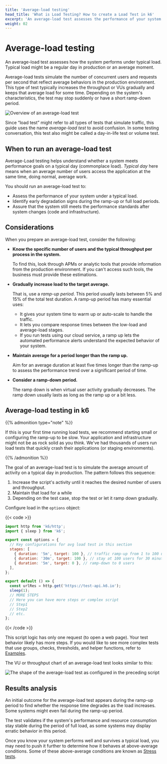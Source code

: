 ```yaml
---
title: 'Average-load testing'
head_title: 'What is Load Testing? How to create a Load Test in k6'
excerpt: 'An average-load test assesses the performance of your system in terms of concurrent users or requests per second.'
weight: 02
---
```


# Average-load testing

An average-load test assesses how the system performs under typical load. Typical load might be a regular day in production or an average moment.

Average-load tests simulate the number of concurrent users and requests per second that reflect average behaviors in the production environment. This type of test typically increases the throughput or VUs gradually and keeps that average load for some time. Depending on the system's characteristics, the test may stop suddenly or have a short ramp-down period.

![Overview of an average-load test](/media/docs/k6-oss/chart-average-load-test-overview.png)

Since “load test” might refer to all types of tests that simulate traffic, this guide uses the name _average-load test_ to avoid confusion.
In some testing conversation, this test also might be called a day-in-life test or volume test.

## When to run an average-load test

Average-Load testing helps understand whether a system meets performance goals on a typical day (commonplace load). _Typical day_ here means when an average number of users access the application at the same time, doing normal, average work.

You should run an average-load test to:

- Assess the performance of your system under a typical load.
- Identify early degradation signs during the ramp-up or full load periods.
- Assure that the system still meets the performance standards after system changes (code and infrastructure).

## Considerations

When you prepare an average-load test, consider the following:

- **Know the specific number of users and the typical throughput per process in the system.**

  To find this, look through APMs or analytic tools that provide information from the production environment. If you can't access such tools, the business must provide these estimations.

- **Gradually increase load to the target average.**

  That is, use a _ramp-up period_. This period usually lasts between 5% and 15% of the total test duration. A ramp-up period has many essential uses:

  - It gives your system time to warm up or auto-scale to handle the traffic.
  - It lets you compare response times between the low-load and average-load stages.
  - If you run tests using our cloud service, a ramp up lets the automated performance alerts understand the expected behavior of your system.

- **Maintain average for a period longer than the ramp up.**

  Aim for an average duration at least five times longer than the ramp-up to assess the performance trend over a significant period of time.

- **Consider a ramp-down period.**

  The ramp down is when virtual user activity gradually decreases. The ramp down usually lasts as long as the ramp up or a bit less.

## Average-load testing in k6

{{% admonition type="note" %}}

If this is your first time running load tests, we recommend starting small or configuring the ramp-up to be slow. Your application and infrastructure might not be as rock solid as you think. We've had thousands of users run load tests that quickly crash their applications (or staging environments).

{{% /admonition %}}

The goal of an average-load test is to simulate the average amount of activity on a typical day in production. The pattern follows this sequence:

1. Increase the script's activity until it reaches the desired number of users and throughput.
1. Maintain that load for a while
1. Depending on the test case, stop the test or let it ramp down gradually.

Configure load in the `options` object:

{{< code >}}

```javascript
import http from 'k6/http';
import { sleep } from 'k6';

export const options = {
  // Key configurations for avg load test in this section
  stages: [
    { duration: '5m', target: 100 }, // traffic ramp-up from 1 to 100 users over 5 minutes.
    { duration: '30m', target: 100 }, // stay at 100 users for 30 minutes
    { duration: '5m', target: 0 }, // ramp-down to 0 users
  ],
};

export default () => {
  const urlRes = http.get('https://test-api.k6.io');
  sleep(1);
  // MORE STEPS
  // Here you can have more steps or complex script
  // Step1
  // Step2
  // etc.
};
```

{{< /code >}}

This script logic has only one request (to open a web page). Your test behavior likely has more steps. If you would like to see more complex tests that use groups, checks, thresholds, and helper functions, refer to [Examples](https://grafana.com/docs/k6/<K6_VERSION>/examples).

The VU or throughput chart of an average-load test looks similar to this:

![The shape of the average-load test as configured in the preceding script](/media/docs/k6-oss/chart-average-load-test-k6-script-example.png 'Note that the number of users or throughput starts at 0, gradually ramps up to the desired value, and stays there for the indicated period. Then load ramps down for  a short period.')

## Results analysis

An initial outcome for the average-load test appears during the ramp-up period to find whether the response time degrades as the load increases. Some systems might even fail during the ramp-up period.

The test validates if the system's performance and resource consumption stay stable during the period of full load, as some systems may display erratic behavior in this period.

Once you know your system performs well and survives a typical load, you may need to push it further to determine how it behaves at above-average conditions. Some of these above-average conditions are known as [Stress tests](https://grafana.com/docs/k6/<K6_VERSION>/testing-guides/test-types/stress-testing).
